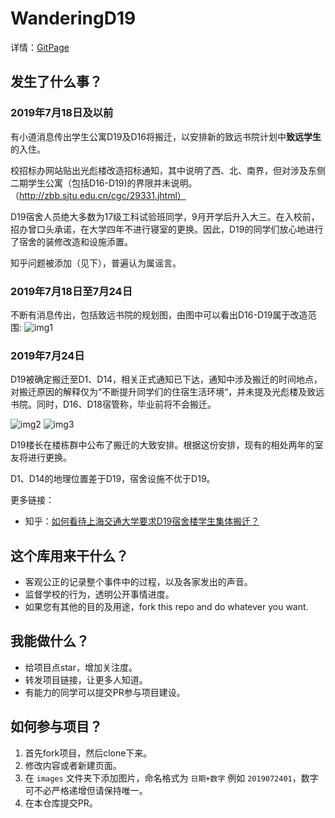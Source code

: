 # WanderingD19

详情：[GitPage](https://wanderingd19.github.io/WanderingD19/)

## 发生了什么事？
### 2019年7月18日及以前
有小道消息传出学生公寓D19及D16将搬迁，以安排新的致远书院计划中**致远学生**的入住。

校招标办网站贴出光彪楼改造招标通知，其中说明了西、北、南界，但对涉及东侧二期学生公寓（包括D16-D19)的界限并未说明。（http://zbb.sjtu.edu.cn/cgc/29331.jhtml）

D19宿舍人员绝大多数为17级工科试验班同学，9月开学后升入大三。在入校前，招办曾口头承诺，在大学四年不进行寝室的更换。因此，D19的同学们放心地进行了宿舍的装修改造和设施添置。

知乎问题被添加（见下），普遍认为属谣言。

### 2019年7月18日至7月24日
不断有消息传出，包括致远书院的规划图，由图中可以看出D16-D19属于改造范围:
![img1](images/2019072401.jpg)





### 2019年7月24日

D19被确定搬迁至D1、D14，相关正式通知已下达，通知中涉及搬迁的时间地点，对搬迁原因的解释仅为“不断提升同学们的住宿生活环境“，并未提及光彪楼及致远书院。同时，D16、D18宿管称，毕业前将不会搬迁。

![img2](images/2019072402.jpg)
![img3](images/2019072403.jpg)

D19楼长在楼栋群中公布了搬迁的大致安排。根据这份安排，现有的相处两年的室友将进行更换。

D1、D14的地理位置差于D19，宿舍设施不优于D19。

更多链接：
- 知乎：[如何看待上海交通大学要求D19宿舍楼学生集体搬迁？](https://www.zhihu.com/question/335607167)

## 这个库用来干什么？
- 客观公正的记录整个事件中的过程，以及各家发出的声音。
- 监督学校的行为，透明公开事情进度。
- 如果您有其他的目的及用途，fork this repo and do whatever you want.

## 我能做什么？
- 给项目点star，增加关注度。
- 转发项目链接，让更多人知道。
- 有能力的同学可以提交PR参与项目建设。

## 如何参与项目？
1. 首先fork项目，然后clone下来。
2. 修改内容或者新建页面。
3. 在 `images` 文件夹下添加图片，命名格式为 `日期+数字` 例如 `2019072401`，数字可不必严格递增但请保持唯一。
4. 在本仓库提交PR。